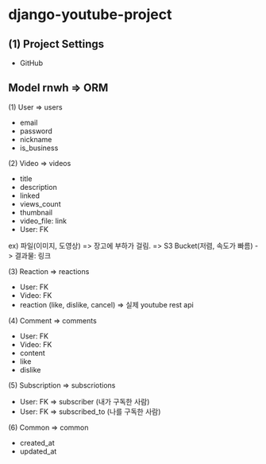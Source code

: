 # django-youtube-project

## (1) Project Settings

- GitHub

## Model rnwh => ORM

(1) User => users
- email
- password
- nickname
- is_business

(2) Video => videos
- title
- description
- linked
- views_count
- thumbnail
- video_file: link
- User: FK

ex) 파일(이미지, 도영상)
=> 장고에 부하가 걸림.
=> S3 Bucket(저렴, 속도가 빠름) -> 결과물: 링크

(3) Reaction => reactions
- User: FK
- Video: FK
- reaction (like, dislike, cancel) => 실제 youtube rest api

(4) Comment => comments
- User: FK
- Video: FK
- content
- like
- dislike

(5) Subscription => subscriotions
- User: FK => subscriber (내가 구독한 사람)
- User: FK => subscribed_to (나를 구독한 사람)

(6) Common => common
- created_at
- updated_at